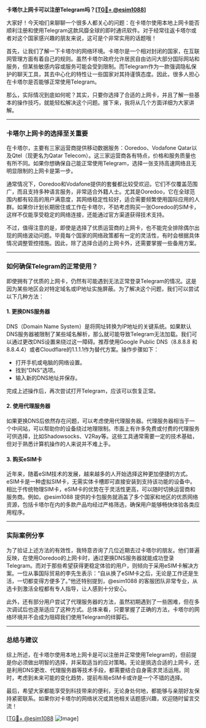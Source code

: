 **卡塔尔上网卡可以注册Telegram吗？[[TG💪+ @esim1088](https://t.me/s/esim1088)]**

大家好！今天咱们来聊聊一个很多人都关心的问题：在卡塔尔使用本地上网卡能否顺利注册和使用Telegram这款风靡全球的即时通讯软件。对于经常往返卡塔尔或者对这个国家感兴趣的朋友来说，这可是个非常实用的话题哦！

首先，让我们了解一下卡塔尔的网络环境。卡塔尔是一个相对封闭的国家，在互联网管理方面有着自己的规则。虽然卡塔尔政府允许居民自由访问大部分国际网站和服务，但某些敏感内容或服务可能会受到限制。而Telegram作为一款强调隐私保护的聊天工具，其去中心化的特性让一些国家对其持谨慎态度。因此，很多人担心在卡塔尔是否能够正常使用Telegram。

那么，实际情况到底如何呢？其实，只要你选择了合适的上网卡，并且了解一些基本的操作技巧，就能轻松解决这个问题。接下来，我将从几个方面详细为大家讲解。

---

### **卡塔尔上网卡的选择至关重要**

在卡塔尔，主要有三家运营商提供移动数据服务：Ooredoo、Vodafone Qatar以及Qtel（现更名为Qatar Telecom）。这三家运营商各有特点，价格和服务质量也有所不同。如果你想确保自己能正常使用Telegram，选择一张支持高速网络且无明显限制的上网卡是第一步。

通常情况下，Ooredoo和Vodafone提供的套餐都比较受欢迎。它们不仅覆盖范围广，而且支持多种语言服务，非常适合外籍人士。尤其是Ooredoo，它在全球范围内都有较高的用户满意度，其网络稳定性较好，适合需要频繁使用国际应用的人群。如果你计划长期居住或工作在卡塔尔，不妨考虑购买一张Ooredoo的SIM卡，这样不仅能享受稳定的网络连接，还能通过官方渠道获得技术支持。

不过，值得注意的是，即使是选择了优质运营商的上网卡，也不能完全排除偶尔出现的网络波动问题。毕竟每个国家的网络政策都有一定的灵活性，有时会根据具体情况调整管控措施。因此，除了选择合适的上网卡外，还需要掌握一些备用方案。

---

### **如何确保Telegram的正常使用？**

即使拥有了优质的上网卡，仍然有可能遇到无法正常登录Telegram的情况。这是因为某些地区会对特定域名或IP地址实施屏蔽。为了解决这个问题，我们可以尝试以下几种方法：

#### **1. 更换DNS服务器**
DNS（Domain Name System）是将网址转换为IP地址的关键系统。如果默认DNS服务器被限制了某些域名解析，那么就可能导致Telegram无法加载。我们可以通过更改DNS设置来绕过这一障碍。推荐使用Google Public DNS（8.8.8.8 和 8.8.4.4）或者Cloudflare的1.1.1.1作为替代方案。操作步骤如下：
- 打开手机或电脑的网络设置。
- 找到“DNS”选项。
- 输入新的DNS地址并保存。

完成上述操作后，再次尝试打开Telegram，应该可以恢复正常。

#### **2. 使用代理服务器**
如果更换DNS后依然存在问题，可以考虑使用代理服务器。代理服务器相当于一个中间站，可以帮助你的设备绕过地理限制。市面上有许多免费或付费的代理服务可供选择，比如Shadowsocks、V2Ray等。这些工具通常需要一定的技术基础，但对于熟悉计算机操作的人来说并不难上手。

#### **3. 购买eSIM卡**
近年来，随着eSIM技术的发展，越来越多的人开始选择这种更加便捷的方式。eSIM卡是一种虚拟SIM卡，无需实体卡槽即可直接安装到支持该功能的设备中。相比于传统物理SIM卡，eSIM卡的优势在于灵活性更高，可以随时切换运营商和服务商。例如，@esim1088 提供的卡包服务就涵盖了多个国家和地区的优质网络资源，包括卡塔尔在内的多款产品均经过严格筛选，确保用户能够畅快体验各类应用程序。

---

### **实际案例分享**

为了验证上述方法的有效性，我特意咨询了几位近期去过卡塔尔的朋友。他们普遍反映，在使用Ooredoo的上网卡时，通过更换DNS服务器就能成功登录Telegram。而对于那些希望获得更稳定体验的用户，则倾向于采用eSIM卡解决方案。一位从事国际贸易的李先生表示：“自从换了eSIM卡之后，无论是工作还是生活，一切都变得方便多了。”他还特别提到，@esim1088 的客服团队非常专业，从选卡到激活全程都有专人指导，让人感到十分安心。

此外，还有部分用户尝试了代理服务器的方法，虽然初期遇到了一些困难，但在多次调试后也逐渐适应了这种方式。总体来看，只要掌握了正确的方法，卡塔尔的网络环境并不会成为阻碍我们使用Telegram的绊脚石。

---

### **总结与建议**

综上所述，在卡塔尔使用本地上网卡是可以注册并正常使用Telegram的，但前提是你必须做出明智的选择，并采取适当的应对策略。无论是挑选合适的上网卡，还是利用DNS更改、代理服务器等技术手段，都需要结合自身需求灵活运用。同时，考虑到未来可能的变化趋势，提前布局eSIM卡或许是一个不错的选择。

最后，希望大家都能享受到科技带来的便利，无论身处何地，都能够与亲朋好友保持紧密联系。如果你对卡塔尔的网络状况或其他相关话题感兴趣，欢迎随时留言交流！

[[TG💪+ @esim1088](https://t.me/s/esim1088) ![Image](https://i.postimg.cc/4NQfJmqS/Snipaste-2025-05-13-00-14-12.png)]
